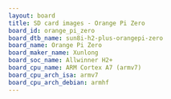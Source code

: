 ```yaml
---
layout: board
title: SD card images - Orange Pi Zero
board_id: orange_pi_zero
board_dtb_name: sun8i-h2-plus-orangepi-zero
board_name: Orange Pi Zero
board_maker_name: Xunlong
board_soc_name: Allwinner H2+
board_cpu_name: ARM Cortex A7 (armv7)
board_cpu_arch_isa: armv7
board_cpu_arch_debian: armhf
---
```

